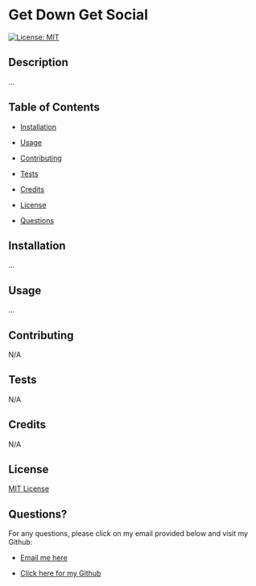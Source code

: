 # Get Down Get Social

  [![License: MIT](https://img.shields.io/badge/License-MIT-yellow.svg)](https://opensource.org/licenses/MIT)
  ## Description

  ...


  ## Table of Contents

  - [Installation](#installation)

  - [Usage](#usage)

  - [Contributing](#contributing)

  - [Tests](#tests)

  - [Credits](#credits)

  - [License](#license)

  - [Questions](#questions)


  ## Installation

  ...


  ## Usage

  ...


  ## Contributing

  N/A


  ## Tests

  N/A


  ## Credits

  N/A


  ## License

  [MIT License](https://opensource.org/licenses/MIT)


  ## Questions?

  For any questions, please click on my email provided below and visit my Github:

  - [Email me here](mailto:elvislau74@gmail.com)

  - [Click here for my Github](https://github.com/elvislau74/)
